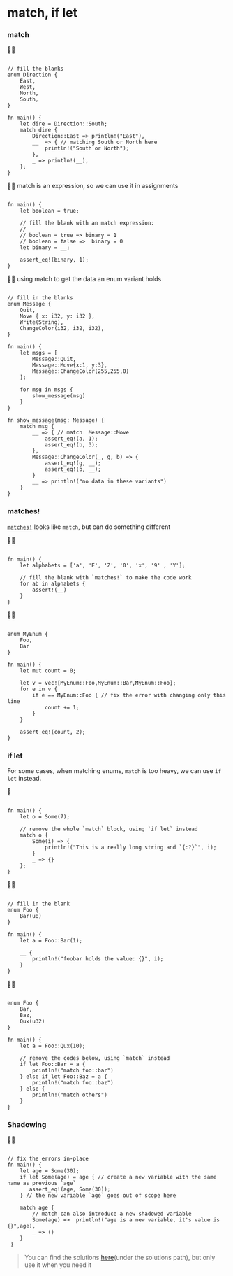 # match, if let

### match
🌟🌟
```rust,editable

// fill the blanks
enum Direction {
    East,
    West,
    North,
    South,
}

fn main() {
    let dire = Direction::South;
    match dire {
        Direction::East => println!("East"),
        __  => { // matching South or North here
            println!("South or North");
        },
        _ => println!(__),
    };
}
```

🌟🌟 match is an expression, so we can use it in assignments
```rust,editable

fn main() {
    let boolean = true;

    // fill the blank with an match expression:
    //
    // boolean = true => binary = 1
    // boolean = false =>  binary = 0
    let binary = __;

    assert_eq!(binary, 1);
}
```

🌟🌟 using match to get the data an enum variant holds
```rust,editable

// fill in the blanks
enum Message {
    Quit,
    Move { x: i32, y: i32 },
    Write(String),
    ChangeColor(i32, i32, i32),
}

fn main() {
    let msgs = [
        Message::Quit,
        Message::Move{x:1, y:3},
        Message::ChangeColor(255,255,0)
    ];

    for msg in msgs {
        show_message(msg)
    }
} 

fn show_message(msg: Message) {
    match msg {
        __ => { // match  Message::Move
            assert_eq!(a, 1);
            assert_eq!(b, 3);
        },
        Message::ChangeColor(_, g, b) => {
            assert_eq!(g, __);
            assert_eq!(b, __);
        }
        __ => println!("no data in these variants")
    }
}
```

### matches!
[`matches!`](https://doc.rust-lang.org/stable/core/macro.matches.html) looks like `match`, but can do something different

🌟🌟
```rust,editable

fn main() {
    let alphabets = ['a', 'E', 'Z', '0', 'x', '9' , 'Y'];

    // fill the blank with `matches!` to make the code work
    for ab in alphabets {
        assert!(__)
    }
} 
```

🌟🌟
```rust,editable

enum MyEnum {
    Foo,
    Bar
}

fn main() {
    let mut count = 0;

    let v = vec![MyEnum::Foo,MyEnum::Bar,MyEnum::Foo];
    for e in v {
        if e == MyEnum::Foo { // fix the error with changing only this line
            count += 1;
        }
    }

    assert_eq!(count, 2);
}
```

### if let
For some cases, when matching enums, `match` is too heavy, we can use `if let` instead.

🌟 
```rust,editable

fn main() {
    let o = Some(7);

    // remove the whole `match` block, using `if let` instead 
    match o {
        Some(i) => {
            println!("This is a really long string and `{:?}`", i);
        }
        _ => {}
    };
}
```

🌟🌟
```rust,editable

// fill in the blank
enum Foo {
    Bar(u8)
}

fn main() {
    let a = Foo::Bar(1);

    __ {
        println!("foobar holds the value: {}", i);
    }
}
```

🌟🌟
```rust,editable

enum Foo {
    Bar,
    Baz,
    Qux(u32)
}

fn main() {
    let a = Foo::Qux(10);

    // remove the codes below, using `match` instead 
    if let Foo::Bar = a {
        println!("match foo::bar")
    } else if let Foo::Baz = a {
        println!("match foo::baz")
    } else {
        println!("match others")
    }
}
```

### Shadowing
🌟🌟
```rust,editable

// fix the errors in-place
fn main() {
    let age = Some(30);
    if let Some(age) = age { // create a new variable with the same name as previous `age`
       assert_eq!(age, Some(30));
    } // the new variable `age` goes out of scope here
    
    match age {
        // match can also introduce a new shadowed variable
        Some(age) =>  println!("age is a new variable, it's value is {}",age),
        _ => ()
    }
 }
 ```


> You can find the solutions [here](https://github.com/sunface/rust-by-practice)(under the solutions path), but only use it when you need it